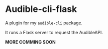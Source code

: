 # Audible-cli-flask

A plugin for my `audible-cli` package. 

It runs a Flask server to request the AudibleAPI. 

**MORE COMMING SOON**
